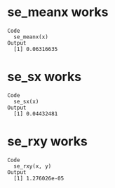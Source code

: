 # se_meanx works

    Code
      se_meanx(x)
    Output
      [1] 0.06316635

# se_sx works

    Code
      se_sx(x)
    Output
      [1] 0.04432481

# se_rxy works

    Code
      se_rxy(x, y)
    Output
      [1] 1.276026e-05

